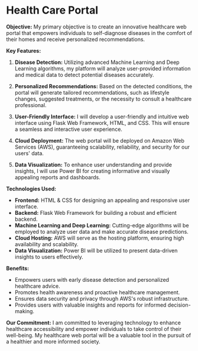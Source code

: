 # Health Care Portal

**Objective:**
My primary objective is to create an innovative healthcare web portal that empowers individuals to self-diagnose diseases in the comfort of their homes and receive personalized recommendations.

**Key Features:**
1. **Disease Detection:** Utilizing advanced Machine Learning and Deep Learning algorithms, my platform will analyze user-provided information and medical data to detect potential diseases accurately.

2. **Personalized Recommendations:** Based on the detected conditions, the portal will generate tailored recommendations, such as lifestyle changes, suggested treatments, or the necessity to consult a healthcare professional.

3. **User-Friendly Interface:** I will develop a user-friendly and intuitive web interface using Flask Web Framework, HTML, and CSS. This will ensure a seamless and interactive user experience.

4. **Cloud Deployment:** The web portal will be deployed on Amazon Web Services (AWS), guaranteeing scalability, reliability, and security for our users' data.

5. **Data Visualization:** To enhance user understanding and provide insights, I will use Power BI for creating informative and visually appealing reports and dashboards.

**Technologies Used:**
- **Frontend:** HTML & CSS for designing an appealing and responsive user interface.
- **Backend:** Flask Web Framework for building a robust and efficient backend.
- **Machine Learning and Deep Learning:** Cutting-edge algorithms will be employed to analyze user data and make accurate disease predictions.
- **Cloud Hosting:** AWS will serve as the hosting platform, ensuring high availability and scalability.
- **Data Visualization:** Power BI will be utilized to present data-driven insights to users effectively.

**Benefits:**
- Empowers users with early disease detection and personalized healthcare advice.
- Promotes health awareness and proactive healthcare management.
- Ensures data security and privacy through AWS's robust infrastructure.
- Provides users with valuable insights and reports for informed decision-making.

**Our Commitment:**
I am committed to leveraging technology to enhance healthcare accessibility and empower individuals to take control of their well-being. My healthcare web portal will be a valuable tool in the pursuit of a healthier and more informed society.
